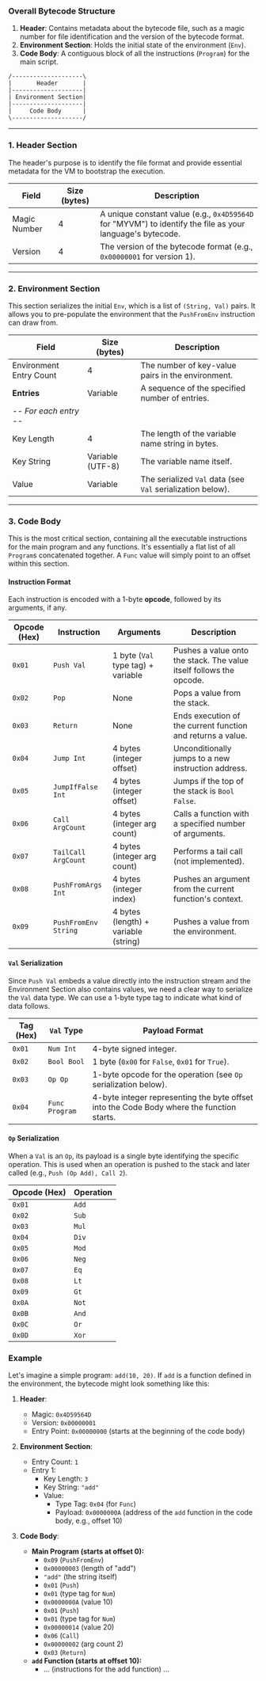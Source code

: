### Overall Bytecode Structure

1.  **Header**: Contains metadata about the bytecode file, such as a magic number for file identification and the version of the bytecode format.
2.  **Environment Section**: Holds the initial state of the environment (`Env`).
3.  **Code Body**: A contiguous block of all the instructions (`Program`) for the main script.

```
/--------------------\
|       Header       |
|--------------------|
| Environment Section|
|--------------------|
|     Code Body      |
\--------------------/
```

---

### 1. Header Section

The header's purpose is to identify the file format and provide essential metadata for the VM to bootstrap the execution.

| Field         | Size (bytes) | Description                                                                                             |
|---------------|--------------|---------------------------------------------------------------------------------------------------------|
| Magic Number  | 4            | A unique constant value (e.g., `0x4D59564D` for "MYVM") to identify the file as your language's bytecode. |
| Version       | 4            | The version of the bytecode format (e.g., `0x00000001` for version 1).                                  |

---

### 2. Environment Section

This section serializes the initial `Env`, which is a list of `(String, Val)` pairs. It allows you to pre-populate the environment that the `PushFromEnv` instruction can draw from.

| Field                   | Size (bytes)        | Description                                       |
|-------------------------|---------------------|---------------------------------------------------|
| Environment Entry Count | 4                   | The number of key-value pairs in the environment. |
| **Entries**             | Variable            | A sequence of the specified number of entries.    |
| *-- For each entry --*  |                     |                                                   |
| Key Length              | 4                   | The length of the variable name string in bytes.  |
| Key String              | Variable (UTF-8)    | The variable name itself.                         |
| Value                   | Variable            | The serialized `Val` data (see `Val` serialization below). |

---

### 3. Code Body

This is the most critical section, containing all the executable instructions for the main program and any functions. It's essentially a flat list of all `Program`s concatenated together. A `Func` value will simply point to an offset within this section.

#### Instruction Format

Each instruction is encoded with a 1-byte **opcode**, followed by its arguments, if any.

| Opcode (Hex) | Instruction       | Arguments                               | Description                                                      |
|--------------|-------------------|-----------------------------------------|------------------------------------------------------------------|
| `0x01`       | `Push Val`        | 1 byte (`Val` type tag) + variable      | Pushes a value onto the stack. The value itself follows the opcode. |
| `0x02`       | `Pop`             | None                                    | Pops a value from the stack.                                     |
| `0x03`       | `Return`          | None                                    | Ends execution of the current function and returns a value.      |
| `0x04`       | `Jump Int`        | 4 bytes (integer offset)                | Unconditionally jumps to a new instruction address.              |
| `0x05`       | `JumpIfFalse Int` | 4 bytes (integer offset)                | Jumps if the top of the stack is `Bool False`.                   |
| `0x06`       | `Call ArgCount`   | 4 bytes (integer arg count)             | Calls a function with a specified number of arguments.           |
| `0x07`       | `TailCall ArgCount`| 4 bytes (integer arg count)             | Performs a tail call (not implemented).                                            |
| `0x08`       | `PushFromArgs Int`| 4 bytes (integer index)                 | Pushes an argument from the current function's context.          |
| `0x09`       | `PushFromEnv String`| 4 bytes (length) + variable (string)  | Pushes a value from the environment.                             |

#### `Val` Serialization

Since `Push Val` embeds a value directly into the instruction stream and the Environment Section also contains values, we need a clear way to serialize the `Val` data type. We can use a 1-byte type tag to indicate what kind of data follows.

| Tag (Hex) | `Val` Type     | Payload Format                                                                         |
|-----------|----------------|----------------------------------------------------------------------------------------|
| `0x01`    | `Num Int`      | 4-byte signed integer.                                                                 |
| `0x02`    | `Bool Bool`    | 1 byte (`0x00` for `False`, `0x01` for `True`).                                        |
| `0x03`    | `Op Op`        | 1-byte opcode for the operation (see `Op` serialization below).                        |
| `0x04`    | `Func Program` | 4-byte integer representing the byte offset into the Code Body where the function starts. |

#### `Op` Serialization

When a `Val` is an `Op`, its payload is a single byte identifying the specific operation. This is used when an operation is pushed to the stack and later called (e.g., `Push (Op Add), Call 2`).

| Opcode (Hex) | Operation |
|--------------|-----------|
| `0x01`       | `Add`     |
| `0x02`       | `Sub`     |
| `0x03`       | `Mul`     |
| `0x04`       | `Div`     |
| `0x05`       | `Mod`     |
| `0x06`       | `Neg`     |
| `0x07`       | `Eq`      |
| `0x08`       | `Lt`      |
| `0x09`       | `Gt`      |
| `0x0A`       | `Not`     |
| `0x0B`       | `And`     |
| `0x0C`       | `Or`      |
| `0x0D`       | `Xor`     |

### Example

Let's imagine a simple program: `add(10, 20)`. If `add` is a function defined in the environment, the bytecode might look something like this:

1.  **Header**:
    *   Magic: `0x4D59564D`
    *   Version: `0x00000001`
    *   Entry Point: `0x00000000` (starts at the beginning of the code body)

2.  **Environment Section**:
    *   Entry Count: `1`
    *   Entry 1:
        *   Key Length: `3`
        *   Key String: `"add"`
        *   Value:
            *   Type Tag: `0x04` (for `Func`)
            *   Payload: `0x0000000A` (address of the `add` function in the code body, e.g., offset 10)

3.  **Code Body**:
    *   **Main Program (starts at offset 0):**
        *   `0x09` (`PushFromEnv`)
        *   `0x00000003` (length of "add")
        *   `"add"` (the string itself)
        *   `0x01` (`Push`)
        *   `0x01` (type tag for `Num`)
        *   `0x0000000A` (value 10)
        *   `0x01` (`Push`)
        *   `0x01` (type tag for `Num`)
        *   `0x00000014` (value 20)
        *   `0x06` (`Call`)
        *   `0x00000002` (arg count 2)
        *   `0x03` (`Return`)
    *   **`add` Function (starts at offset 10):**
        *   ... (instructions for the add function) ...
